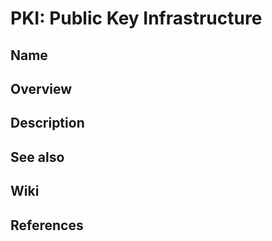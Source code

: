 # PKI: Public Key Infrastructure

## Name

## Overview

## Description

## See also

## Wiki

## References
